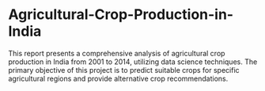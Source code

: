 # Agricultural-Crop-Production-in-India
This report presents a comprehensive analysis of agricultural crop production in India from 2001 to 2014, utilizing data science techniques. The primary objective of this project is to predict suitable crops for specific agricultural regions and provide alternative crop recommendations.
